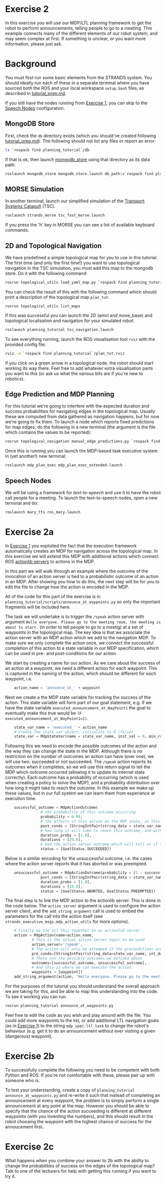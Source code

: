 # Exercise 2

In this exercise you will use our MDP/LTL planning framework to get the robot to perform announcements, telling people to go to a meeting. This example connects many of the different elements of our robot system, and may seem complex at first. If something is unclear, or you want more information, please just ask.



# Background

You must first run some basic elements from the STRANDS system. You should ideally run each of these in a separate terminal where you have sourced both the ROS and your local workspace `setup.bash` files, as described in [tutorial_prep.md](./tutorial_prep.md).

If you still have the nodes  running from [Exercise 1](./exercise_1.md),  you can skip to the [Speech Nodes](#speech-nodes) configuration.

## MongoDB Store

First, check the `db` directory exists (which you should've created following [tutorial_prep.md](./tutorial_prep.md)). The following should not list any files or report an error:

```bash 
ls `rospack find planning_tutorial`/db
```

If that is ok, then launch [mongodb_store](http://wiki.ros.org/mongodb_store) using that directory as its data path:

```bash
roslaunch mongodb_store mongodb_store.launch db_path:=`rospack find planning_tutorial`/db
```

## MORSE Simulation

In another terminal, launch our simplified simulation of the [Transport Systems Catapult](http://ts.catapult.org.uk) (TSC). 

```bash
roslaunch strands_morse tsc_fast_morse.launch 
```

If you press the 'h' key in MORSE you can see a list of available keyboard commands.

## 2D and Topological Navigation

We have predefined a simple topological map for you to use in this tutorial. The first time (and only the first time!) you want to use topological navigation in the TSC simulation, you must add this map to the mongodb store. Do it with the following command:

```bash
rosrun topological_utils load_yaml_map.py `rospack find planning_tutorial`/maps/plan_tut_top_map.yaml
```

You can check the result of this with the following command which should print a description of the topological map `plan_tut`.

```
rosrun topological_utils list_maps 
```

If this was successful you can launch the 2D (amcl and move_base) and topological localisation and navigation for your simulated robot.

```bash
roslaunch planning_tutorial tsc_navigation.launch
```

To see everything running, launch the ROS visualisation tool `rviz` with the provided config file:

```bash
rviz -d `rospack find planning_tutorial`/plan_tut.rviz
```

If you click on a green arrow in a topological node, the robot should start working its way there. Feel free to add whatever extra visualisation parts you want to this (or ask us what the various bits are if you're new to robotics).


## Edge Prediction and MDP Planning

For this tutorial we're going to interfere with the expected duration and success probabilities for navigating edges in the topological map. Usually these are computed from data gathered as navigation happens, but for now we're going to fix them. To launch a node which reports fixed predictions for map edges, do the following in a new terminal (the argument is the file which contains the values to be reported):

```bash
rosrun topological_navigation manual_edge_predictions.py `rospack find planning_tutorial`/maps/plan_tut_edges.yaml
```

Once this is running you can launch the MDP-based task executive system in (yet another!) new terminal:

```bash
roslaunch mdp_plan_exec mdp_plan_exec_extended.launch
```


## Speech Nodes

We will be using a framework for *text-to-speech* and use it to have the robot call people for a meeting. To launch the text-to-speech nodes, open a new terminal and do:


```bash
roslaunch mary_tts ros_mary.launch
```

# Exercise 2a

In [Exercise 1](./exercise_1.md) you exploited the fact that the execution framework automatically creates an MDP for navigation across the topological map. In this exercise we will extend this MDP with additional actions which connect ROS [actionlib servers](http://wiki.ros.org/actionlib) to actions in the MDP. 

In this part we will walk through an example where the outcome of the invocation of an action server is tied to a probabilistic outcome of an action in an MDP. After showing you how to do this, the next step will be for you to edit the file to change how the action is encoded in the MDP.

All of the code for this part of the exercise is in `planning_tutorial/scripts/announce_at_waypoints.py` so only the important fragments will be included here.

The task we will undertake is to trigger the `/speak` action server with argument `Hello everyone. Please go to the meeting room, the meeting is about to start.` (in order to tell people to go to a meetig) at a set of waypoints in the topological map. The key idea is that we associate the action server with an MDP action which we add to the navigation MDP. To make sure we only complete the action once, we connect the successful completion of this action to a state variable in our MDP specification, which can be used in pre- and post-conditions for our action. 

We start by creating a name for our action. As we care about the success of an action at a waypoint, we need a different action for each waypoint. This is captured in the naming of the action, which should be different for each waypoint, i.e.

```python
    action_name = 'announce_at_' + waypoint  
```    

Next we create a the MDP state variable for tracking the success of the action. This state variable will form part of our goal statement, e.g. if we have the state variable `executed_announcement_at_WayPoint1` the goal to eventually make this true would be `(F executed_announcement_at_WayPoint1=1)`.

```python
    state_var_name = 'executed_' + action_name
    # Create the state var object, initialise to 0 (false)
    state_var = MdpStateVar(name = state_var_name, init_val = 0, min_range = 0, max_range = 1) 
```

Following this we need to encode the possible outcomes of the action and the way they can change the state in the MDP. Although there is no restriction on the number of outcomes an action can have (over one), we will use two: succeeded or not succeeded. The `/speak` action reports its outcomes when it completes, so we will use this return signal to tell the MDP which outcome occurred (allowing it to update its internal state correctly). Each outcome has a probability of occurring (which is used when creating a policy to solve the MDP), and a probability distribution over how long it might take to reach the outcome. In this example we make up these values, but in our full system we can learn them from experience at execution time.


```python
    successful_outcome = MdpActionOutcome(
    			# the probability of this outcome occurring
    			probability = 0.99,
    			# the effects of this action on the MDP state, in this case setting the state variable to 1
                post_conds = [StringIntPair(string_data = state_var_name, int_data = 1)],
                # how long it will take to reach this outcome, and with what probability
                duration_probs = [1.0],
                durations = [20.0], 
                # And the action server outcome which will tell us if this outcome occurred. In this case if the action server returns with SUCCEEDED 
                status = [GoalStatus.SUCCEEDED])
```

Below is a similar encoding for the unsuccessful outcome, i.e. the cases where the action server reports that it has aborted or was preempted.

```python
    unsuccessful_outcome = MdpActionOutcome(probability = (1 - successful_outcome.probability),
                post_conds = [StringIntPair(string_data = state_var_name, int_data = 0)],
                duration_probs = [1.0],
                durations = [10.0],               
                status = [GoalStatus.ABORTED, GoalStatus.PREEMPTED])
```

The final step is to link the MDP action to the actionlib server. This is done in the code below. The `action_server` argument is used to configure the action server client, and the `add_string_argument` call is used to embed the parameters for the call into the action itself (see `strands_executive_msgs.mdp_action_utils` for more options).

```python
    # Finally we tie all this together to an actionlib server
    action = MdpAction(name=action_name,
            # This is the actual action server topic to be used 
            action_server='/speak', 
            # The action will only be attemped if the preconditions are satisfied. In this case we can't have succeeded in the action before 
            pre_conds=[StringIntPair(string_data=state_var_name, int_data=0)],
            # These are the possible outcomes we defined above
            outcomes=[successful_outcome, unsuccessful_outcome],
            # And this is where we can execute the action. 
            waypoints = [waypoint])
    add_string_argument(action, 'Hello everyone. Please go to the meeting room, the meeting is about to start.')

```

For the purposes of the tutorial you should understand the overall approach we are taking for this, and be able to map this understanding into the code. To see it working you can run:

```bash
rosrun planning_tutorial announce_at_waypoints.py
```
Feel free to edit the code as you wish and play around with the file. You could add more waypoints to the list, or add additional LTL navigation goals (as in [Exercise 1](./exercise_1.md)) to the string `mdp_spec.ltl_task` to change the robot's behaviour (e.g. get it to do an announcement without ever visiting a given (dangerous) waypoint).


# Exercise 2b

To successfully complete the following you need to be competent with both Python and ROS. If you're not comfortable with these, please pair up with someone who is.

To test your understanding, create a copy of `planning_tutorial announce_at_waypoints.py` and re-write it such that instead of completing an announcement at every waypoint, the problem is to simply perform a single announcement at any point at the map. However you should be able to specify that the chance of the action succeeding is different at different waypoints (with you inventing the numbers), and this should result in the robot choosing the waypoint with the highest chance of success for the annoucement first. 

# Exercise 2c

What happens when you combine your answer to 2b with the ability to change the probabilities of success on the edges of the topological map? Talk to one of the lecturers for help with getting this running if you want to try it.

